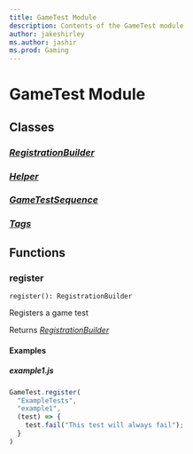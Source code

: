 ```yaml
---
title: GameTest Module
description: Contents of the GameTest module
author: jakeshirley
ms.author: jashir
ms.prod: Gaming
---
```

# GameTest Module

## Classes
### [*RegistrationBuilder*](RegistrationBuilder.md)

### [*Helper*](Helper.md)

### [*GameTestSequence*](GameTestSequence.md)

### [*Tags*](Tags.md)


## Functions
### **register**
`
register(): RegistrationBuilder
`

Registers a game test

Returns [*RegistrationBuilder*](RegistrationBuilder.md)

#### Examples
##### ***example1.js***
```javascript
GameTest.register(
  "ExampleTests",
  "example1",
  (test) => {
    test.fail("This test will always fail");
  }
)
```
